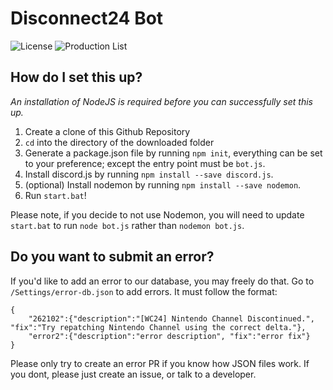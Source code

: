 # Disconnect24 Bot
![License](https://img.shields.io/github/license/riiconnect24/rc24-bot.svg)
![Production List](https://img.shields.io/discord/397593815755522068.svg)

## How do I set this up?
*An installation of NodeJS is required before you can successfully set this up.*
1. Create a clone of this Github Repository
2. `cd` into the directory of the downloaded folder
3. Generate a package.json file by running `npm init`, everything can be set to your preference; except the entry point must be `bot.js`.
4. Install discord.js by running `npm install --save discord.js`.
5. (optional) Install nodemon by running `npm install --save nodemon`.
6. Run `start.bat`!

Please note, if you decide to not use Nodemon, you will need to update `start.bat` to run `node bot.js` rather than `nodemon bot.js`.

## Do you want to submit an error?
If you'd like to add an error to our database, you may freely do that. Go to `/Settings/error-db.json` to add errors. It must follow the format:

```
{
    "262102":{"description":"[WC24] Nintendo Channel Discontinued.", "fix":"Try repatching Nintendo Channel using the correct delta."},
    "error2":{"description":"error description", "fix":"error fix"}
}
```

Please only try to create an error PR if you know how JSON files work. If you dont, please just create an issue, or talk to a developer.
